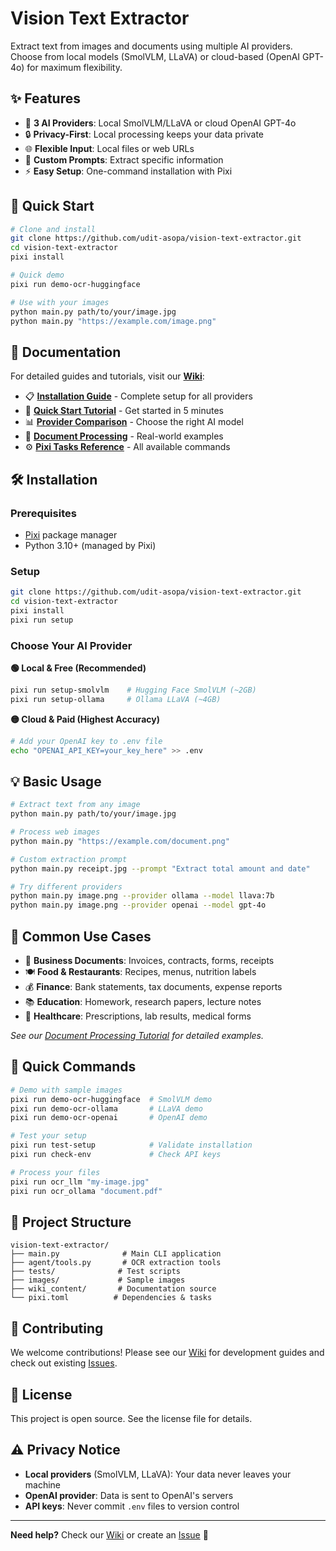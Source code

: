 # Vision Text Extractor

Extract text from images and documents using multiple AI providers. Choose from local models (SmolVLM, LLaVA) or cloud-based (OpenAI GPT-4o) for maximum flexibility.

## ✨ Features

- 🤖 **3 AI Providers**: Local SmolVLM/LLaVA or cloud OpenAI GPT-4o
- 🔒 **Privacy-First**: Local processing keeps your data private
- 🌐 **Flexible Input**: Local files or web URLs
- 💬 **Custom Prompts**: Extract specific information 
- ⚡ **Easy Setup**: One-command installation with Pixi

## 🚀 Quick Start

```bash
# Clone and install
git clone https://github.com/udit-asopa/vision-text-extractor.git
cd vision-text-extractor
pixi install

# Quick demo
pixi run demo-ocr-huggingface

# Use with your images  
python main.py path/to/your/image.jpg
python main.py "https://example.com/image.png"
```

## 📖 Documentation

For detailed guides and tutorials, visit our **[Wiki](https://github.com/udit-asopa/vision-text-extractor/wiki)**:

- 📋 [**Installation Guide**](https://github.com/udit-asopa/vision-text-extractor/wiki/Installation-Guide) - Complete setup for all providers
- 🚀 [**Quick Start Tutorial**](https://github.com/udit-asopa/vision-text-extractor/wiki/Quick-Start-Tutorial) - Get started in 5 minutes  
- 📊 [**Provider Comparison**](https://github.com/udit-asopa/vision-text-extractor/wiki/Provider-Comparison) - Choose the right AI model
- 📄 [**Document Processing**](https://github.com/udit-asopa/vision-text-extractor/wiki/Document-Processing-Tutorial) - Real-world examples
- ⚙️ [**Pixi Tasks Reference**](https://github.com/udit-asopa/vision-text-extractor/wiki/Pixi-Tasks-Reference) - All available commands

## 🛠️ Installation

### Prerequisites
- [Pixi](https://pixi.sh) package manager
- Python 3.10+ (managed by Pixi)

### Setup
```bash
git clone https://github.com/udit-asopa/vision-text-extractor.git
cd vision-text-extractor
pixi install
pixi run setup
```

### Choose Your AI Provider

**🟢 Local & Free (Recommended)**
```bash
pixi run setup-smolvlm    # Hugging Face SmolVLM (~2GB)
pixi run setup-ollama     # Ollama LLaVA (~4GB)  
```

**🟡 Cloud & Paid (Highest Accuracy)**
```bash
# Add your OpenAI key to .env file
echo "OPENAI_API_KEY=your_key_here" >> .env
```

## 💡 Basic Usage

```bash
# Extract text from any image
python main.py path/to/your/image.jpg

# Process web images
python main.py "https://example.com/document.png"

# Custom extraction prompt
python main.py receipt.jpg --prompt "Extract total amount and date"

# Try different providers
python main.py image.png --provider ollama --model llava:7b
python main.py image.png --provider openai --model gpt-4o
```

## 🎯 Common Use Cases

- 📄 **Business Documents**: Invoices, contracts, forms, receipts
- 🍽️ **Food & Restaurants**: Recipes, menus, nutrition labels  
- 💰 **Finance**: Bank statements, tax documents, expense reports
- 📚 **Education**: Homework, research papers, lecture notes
- 🏥 **Healthcare**: Prescriptions, lab results, medical forms

*See our [Document Processing Tutorial](https://github.com/udit-asopa/vision-text-extractor/wiki/Document-Processing-Tutorial) for detailed examples.*

## 🔧 Quick Commands

```bash
# Demo with sample images
pixi run demo-ocr-huggingface  # SmolVLM demo
pixi run demo-ocr-ollama       # LLaVA demo  
pixi run demo-ocr-openai       # OpenAI demo

# Test your setup
pixi run test-setup            # Validate installation
pixi run check-env             # Check API keys

# Process your files
pixi run ocr_llm "my-image.jpg"
pixi run ocr_ollama "document.pdf"
```

## 📂 Project Structure

```
vision-text-extractor/
├── main.py              # Main CLI application
├── agent/tools.py       # OCR extraction tools
├── tests/              # Test scripts
├── images/             # Sample images
├── wiki_content/       # Documentation source
└── pixi.toml          # Dependencies & tasks
```

## 🤝 Contributing

We welcome contributions! Please see our [Wiki](https://github.com/udit-asopa/vision-text-extractor/wiki) for development guides and check out existing [Issues](https://github.com/udit-asopa/vision-text-extractor/issues).

## 📄 License

This project is open source. See the license file for details.

## ⚠️ Privacy Notice

- **Local providers** (SmolVLM, LLaVA): Your data never leaves your machine
- **OpenAI provider**: Data is sent to OpenAI's servers
- **API keys**: Never commit `.env` files to version control

---

**Need help?** Check our [Wiki](https://github.com/udit-asopa/vision-text-extractor/wiki) or create an [Issue](https://github.com/udit-asopa/vision-text-extractor/issues) 🚀
